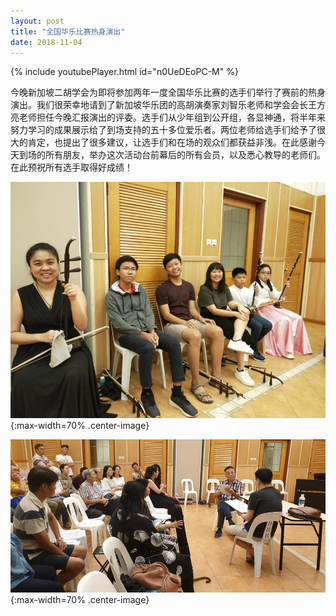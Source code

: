 ```yaml
---
layout: post
title: "全国华乐比赛热身演出"
date: 2018-11-04
---
```

{% include youtubePlayer.html id="n0UeDEoPC-M" %}

今晚新加坡二胡学会为即将参加两年一度全国华乐比赛的选手们举行了赛前的热身演出。我们很荣幸地请到了新加坡华乐团的高胡演奏家刘智乐老师和学会会长王方亮老师担任今晚汇报演出的评委。选手们从少年组到公开组，各显神通，将半年来努力学习的成果展示给了到场支持的五十多位爱乐者。两位老师给选手们给予了很大的肯定，也提出了很多建议，让选手们和在场的观众们都获益非浅。在此感谢今天到场的所有朋友，举办这次活动台前幕后的所有会员，以及悉心教导的老师们。在此预祝所有选手取得好成绩！
<!--more-->

![](/files/2018-chinese-music-competition/players.jpg){:max-width=70% .center-image}

![](/files/2018-chinese-music-competition/audience.jpg){:max-width=70% .center-image}
